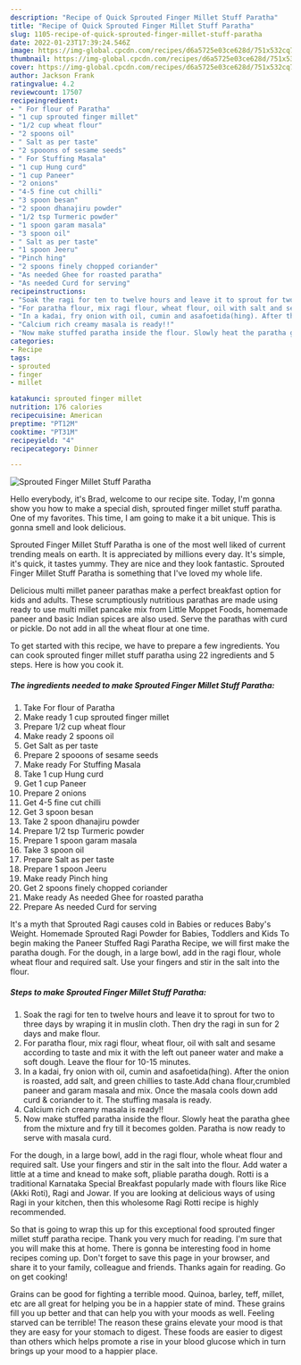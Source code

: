 ```yaml
---
description: "Recipe of Quick Sprouted Finger Millet Stuff Paratha"
title: "Recipe of Quick Sprouted Finger Millet Stuff Paratha"
slug: 1105-recipe-of-quick-sprouted-finger-millet-stuff-paratha
date: 2022-01-23T17:39:24.546Z
image: https://img-global.cpcdn.com/recipes/d6a5725e03ce628d/751x532cq70/sprouted-finger-millet-stuff-paratha-recipe-main-photo.jpg
thumbnail: https://img-global.cpcdn.com/recipes/d6a5725e03ce628d/751x532cq70/sprouted-finger-millet-stuff-paratha-recipe-main-photo.jpg
cover: https://img-global.cpcdn.com/recipes/d6a5725e03ce628d/751x532cq70/sprouted-finger-millet-stuff-paratha-recipe-main-photo.jpg
author: Jackson Frank
ratingvalue: 4.2
reviewcount: 17507
recipeingredient:
- " For flour of Paratha"
- "1 cup sprouted finger millet"
- "1/2 cup wheat flour"
- "2 spoons oil"
- " Salt as per taste"
- "2 spooons of sesame seeds"
- " For Stuffing Masala"
- "1 cup Hung curd"
- "1 cup Paneer"
- "2 onions"
- "4-5 fine cut chilli"
- "3 spoon besan"
- "2 spoon dhanajiru powder"
- "1/2 tsp Turmeric powder"
- "1 spoon garam masala"
- "3 spoon oil"
- " Salt as per taste"
- "1 spoon Jeeru"
- "Pinch hing"
- "2 spoons finely chopped coriander"
- "As needed Ghee for roasted paratha"
- "As needed Curd for serving"
recipeinstructions:
- "Soak the ragi for ten to twelve hours and leave it to sprout for two to three days by wraping it in muslin cloth. Then dry the ragi in sun for 2 days and make flour."
- "For paratha flour, mix ragi flour, wheat flour, oil with salt and sesame according to taste and mix it with the left out paneer water and make a soft dough. Leave the flour for 10-15 minutes."
- "In a kadai, fry onion with oil, cumin and asafoetida(hing). After the onion is roasted, add salt, and green chillies to taste.Add chana flour,crumbled paneer and garam masala and mix. Once the masala cools down add curd &amp; coriander to it. The stuffing masala is ready."
- "Calcium rich creamy masala is ready!!"
- "Now make stuffed paratha inside the flour. Slowly heat the paratha ghee from the mixture and fry till it becomes golden. Paratha is now ready to serve with masala curd."
categories:
- Recipe
tags:
- sprouted
- finger
- millet

katakunci: sprouted finger millet 
nutrition: 176 calories
recipecuisine: American
preptime: "PT12M"
cooktime: "PT31M"
recipeyield: "4"
recipecategory: Dinner

---
```



![Sprouted Finger Millet Stuff Paratha](https://img-global.cpcdn.com/recipes/d6a5725e03ce628d/751x532cq70/sprouted-finger-millet-stuff-paratha-recipe-main-photo.jpg)

Hello everybody, it's Brad, welcome to our recipe site. Today, I'm gonna show you how to make a special dish, sprouted finger millet stuff paratha. One of my favorites. This time, I am going to make it a bit unique. This is gonna smell and look delicious.

Sprouted Finger Millet Stuff Paratha is one of the most well liked of current trending meals on earth. It is appreciated by millions every day. It's simple, it's quick, it tastes yummy. They are nice and they look fantastic. Sprouted Finger Millet Stuff Paratha is something that I've loved my whole life.

Delicious multi millet paneer parathas make a perfect breakfast option for kids and adults. These scrumptiously nutritious parathas are made using ready to use multi millet pancake mix from Little Moppet Foods, homemade paneer and basic Indian spices are also used. Serve the parathas with curd or pickle. Do not add in all the wheat flour at one time.


To get started with this recipe, we have to prepare a few ingredients. You can cook sprouted finger millet stuff paratha using 22 ingredients and 5 steps. Here is how you cook it.

<!--inarticleads1-->

##### The ingredients needed to make Sprouted Finger Millet Stuff Paratha:

1. Take  For flour of Paratha
1. Make ready 1 cup sprouted finger millet
1. Prepare 1/2 cup wheat flour
1. Make ready 2 spoons oil
1. Get  Salt as per taste
1. Prepare 2 spooons of sesame seeds
1. Make ready  For Stuffing Masala
1. Take 1 cup Hung curd
1. Get 1 cup Paneer
1. Prepare 2 onions
1. Get 4-5 fine cut chilli
1. Get 3 spoon besan
1. Take 2 spoon dhanajiru powder
1. Prepare 1/2 tsp Turmeric powder
1. Prepare 1 spoon garam masala
1. Take 3 spoon oil
1. Prepare  Salt as per taste
1. Prepare 1 spoon Jeeru
1. Make ready Pinch hing
1. Get 2 spoons finely chopped coriander
1. Make ready As needed Ghee for roasted paratha
1. Prepare As needed Curd for serving


It&#39;s a myth that Sprouted Ragi causes cold in Babies or reduces Baby&#39;s Weight. Homemade Sprouted Ragi Powder for Babies, Toddlers and Kids To begin making the Paneer Stuffed Ragi Paratha Recipe, we will first make the paratha dough. For the dough, in a large bowl, add in the ragi flour, whole wheat flour and required salt. Use your fingers and stir in the salt into the flour. 

<!--inarticleads2-->

##### Steps to make Sprouted Finger Millet Stuff Paratha:

1. Soak the ragi for ten to twelve hours and leave it to sprout for two to three days by wraping it in muslin cloth. Then dry the ragi in sun for 2 days and make flour.
1. For paratha flour, mix ragi flour, wheat flour, oil with salt and sesame according to taste and mix it with the left out paneer water and make a soft dough. Leave the flour for 10-15 minutes.
1. In a kadai, fry onion with oil, cumin and asafoetida(hing). After the onion is roasted, add salt, and green chillies to taste.Add chana flour,crumbled paneer and garam masala and mix. Once the masala cools down add curd &amp; coriander to it. The stuffing masala is ready.
1. Calcium rich creamy masala is ready!!
1. Now make stuffed paratha inside the flour. Slowly heat the paratha ghee from the mixture and fry till it becomes golden. Paratha is now ready to serve with masala curd.


For the dough, in a large bowl, add in the ragi flour, whole wheat flour and required salt. Use your fingers and stir in the salt into the flour. Add water a little at a time and knead to make soft, pliable paratha dough. Rotti is a traditional Karnataka Special Breakfast popularly made with flours like Rice (Akki Roti), Ragi and Jowar. If you are looking at delicious ways of using Ragi in your kitchen, then this wholesome Ragi Rotti recipe is highly recommended. 

So that is going to wrap this up for this exceptional food sprouted finger millet stuff paratha recipe. Thank you very much for reading. I'm sure that you will make this at home. There is gonna be interesting food in home recipes coming up. Don't forget to save this page in your browser, and share it to your family, colleague and friends. Thanks again for reading. Go on get cooking!

Grains can be good for fighting a terrible mood. Quinoa, barley, teff, millet, etc are all great for helping you be in a happier state of mind. These grains fill you up better and that can help you with your moods as well. Feeling starved can be terrible! The reason these grains elevate your mood is that they are easy for your stomach to digest. These foods are easier to digest than others which helps promote a rise in your blood glucose which in turn brings up your mood to a happier place.
